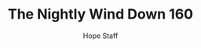 ---
image: /assets/img/nwd/160_nwd_jeremiah_29_11_gnt.png
title: The Nightly Wind Down 160
categories:
  - The Nightly Wind Down
author: Hope Staff
notes: The Nightly Wind Down 160
embed: >-
  EMBED_GOES_HERE
transcript: >-
  SOME LINES OF TEXT START HERE
---